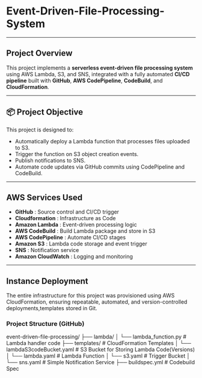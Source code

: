 # Event-Driven-File-Processing-System

---

## Project Overview

This project implements a **serverless event-driven file processing system** using AWS Lambda, S3, and SNS, integrated with a fully automated **CI/CD pipeline** built with **GitHub**, **AWS CodePipeline**, **CodeBuild**, and **CloudFormation**.

---

## 📦 Project Objective

This project is designed to:

- Automatically deploy a Lambda function that processes files uploaded to S3.
- Trigger the function on S3 object creation events.
- Publish notifications to SNS.
- Automate code updates via GitHub commits using CodePipeline and CodeBuild.

---

##  AWS Services Used

 - **GitHub** : Source control and CI/CD trigger
 - **Cloudformation** : Infrastructure as Code
 - **Amazon Lambda** : Event-driven processing logic
 - **AWS CodeBuild** : Build Lambda package and store in S3 
 - **AWS CodePipeline** : Automate CI/CD stages
 - **Amazon S3** : Lambda code storage and event trigger
 - **SNS** : Notification service
 - **Amazon CloudWatch** : Logging and monitoring

---

## Instance Deployment 

The entire infrastructure for this project was provisioned using AWS CloudFormation, ensuring repeatable, automated, and version-controlled deployments,templates stored in Git.

### Project Structure (GitHub)

event-driven-file-processing/
├── lambda/
│   └── lambda_function.py         # Lambda handler code
├── templates/                     # CloudFormation Templates
│   └── lambdaS3codeBucket.yaml    # S3 Bucket for Storing Lambda Code(Versions)
│   └── lambda.yaml                # Lambda Function
│   └── s3.yaml                    # Trigger Bucket
│   └── sns.yaml                   # Simple Notification Service
├── buildspec.yml                  # Codebuild Spec



